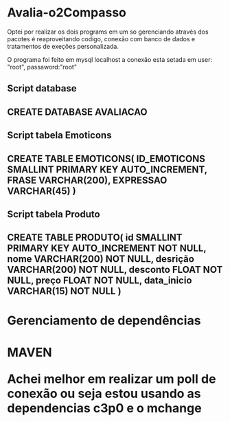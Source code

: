 # Avalia-o2Compasso

<p> Optei por realizar os dois programs em um so gerenciando através dos pacotes é reaproveitando codigo, conexão com banco de dados e tratamentos de exeções personalizada. <p/>
<p>O programa foi feito em mysql localhost a conexão esta setada em user: "root", passaword:"root"<p/>
<h2>Script database<h2/>
<p>CREATE DATABASE AVALIACAO<p/>
<h2>Script tabela Emoticons<h2/>
<p>CREATE TABLE EMOTICONS(
ID_EMOTICONS SMALLINT PRIMARY KEY AUTO_INCREMENT, 
FRASE VARCHAR(200),
EXPRESSAO VARCHAR(45)
)<p/>
<h2>Script tabela Produto<h2/>
<p>CREATE TABLE PRODUTO(
id SMALLINT PRIMARY KEY AUTO_INCREMENT NOT NULL,
nome VARCHAR(200) NOT NULL,
desrição VARCHAR(200) NOT NULL,
desconto FLOAT NOT NULL,
preço FLOAT NOT NULL,
data_inicio VARCHAR(15) NOT NULL
)<p/>
<h1>Gerenciamento de dependências<h1/>
<l>MAVEN<l/>
<p>Achei melhor em realizar um poll de conexão ou seja estou usando as dependencias c3p0 e o mchange<p/>
  
  
